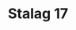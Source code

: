 ---
title: Stalag 17
year: 1953
opening_date: 1953-04-08
closing_date: 1953-04-18
layout: productions
image:
image_caption:
image_credit:
playbill: 
category: 
details:
  Theatre: Theatre Jacksonville
  Venue: Little Theatre
cast:
  Corporal Shultz: Richard Kaszner
  Duke: C.C. Lowery
  Dunbar: Clarence Wood
  Geneva Man: Marvin Edwards
  German Captain: Walter Gomel
  German Guard: Ward Fitzgerald
  Harry Shapiro: Melvin Barnert
  Herb Gordon: Bobby Carraway
  Hoffman: Jim Ashworth
  Horney: Gary Turner
  Marco: Ellis Barnert
  Price: Elmo Lehman
  Reed: David Burns
  Sefton: Hobson Blackmon
  Stash: Jay Cassey
crew:
  Assistant Director: Iris Owen
  Construction and Painting:
    - Nina Branch
    - George Sanchez
    - Peggy Pearson
    - Budd Porter
    - Jay Harder
    - L.J. Gift
    - Peggy Gift
    - Nancy Kassow
    - Ellis Barnert
    - Fritz Ashworth
    - Margaret Lafferty
    - Eileen Quattlebaum
    - Walter Quattlebaum
    - Bob Hurtle
    - Virginia Gosmel
    - Betty Smith
    - Mattie Godwin
    - Rodney Brooks
  Director: Paul E. Geisenhof
  Electrician: Walter Quattlebaum
  Make-up Assistant:
    - Jane Porter
    - Bill Gibbs
    - Gene Sayre
    - Alice Ahren
    - Thelma House
  Make-up Chairman: Peggy Gift
  Properties Assistant:
    - Starke Heriot
    - Eleanor Heriot
    - Thelma House
    - Budd Porter
    - Agatha Caraker
  Properties Chairman: George Sanchez
  Scene Design: A. Eugene Cellar
  Setting and Technical Direction: George A. Ramsey, Jr.
  Sound: Sue Miller
  Stage Manager: Fritz Ashworth
  Wardrobe Chairman: Mrs. H.R. Bingham
orchestra:
external_links:
---